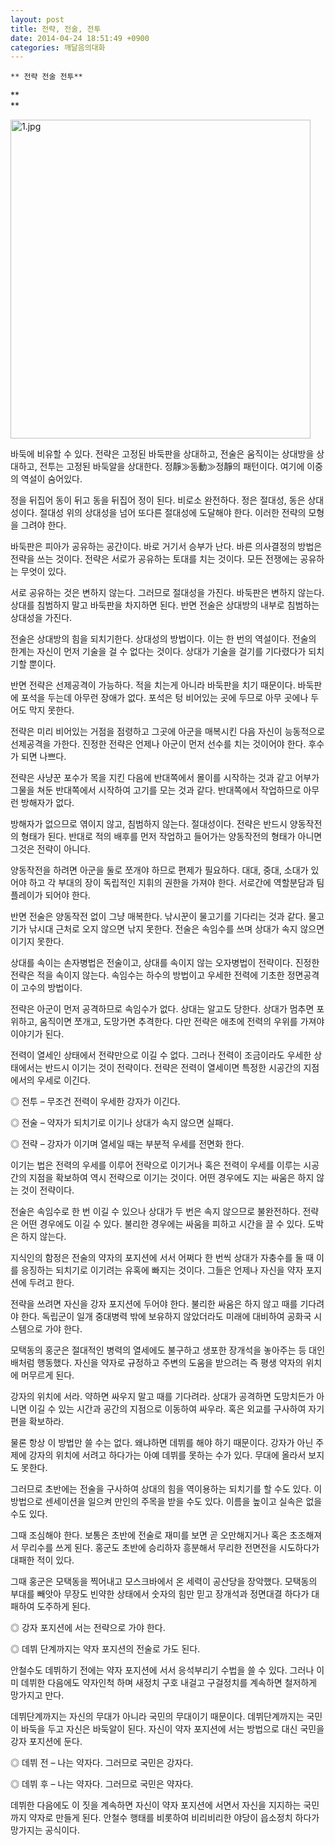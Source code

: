 ```yaml
---
layout: post
title: 전략, 전술, 전투
date: 2014-04-24 18:51:49 +0900
categories: 깨달음의대화
---
```

 
    ** 전략 전술 전투** 

**  
** 


<img src="assets/attach/images/198/711/467/1.jpg" alt="1.jpg" width="480" height="510" />   


  


바둑에 비유할 수 있다. 전략은 고정된 바둑판을 상대하고, 전술은 움직이는 상대방을 상대하고, 전투는 고정된 바둑알을 상대한다. 정靜≫동動≫정靜의 패턴이다. 여기에 이중의 역설이 숨어있다. 

  


정을 뒤집어 동이 뒤고 동을 뒤집어 정이 된다. 비로소 완전하다. 정은 절대성, 동은 상대성이다. 절대성 위의 상대성을 넘어 또다른 절대성에 도달해야 한다. 이러한 전략의 모형을 그려야 한다. 

  


바둑판은 피아가 공유하는 공간이다. 바로 거기서 승부가 난다. 바른 의사결정의 방법은 전략을 쓰는 것이다. 전략은 서로가 공유하는 토대를 치는 것이다. 모든 전쟁에는 공유하는 무엇이 있다.

  


서로 공유하는 것은 변하지 않는다. 그러므로 절대성을 가진다. 바둑판은 변하지 않는다. 상대를 침범하지 말고 바둑판을 차지하면 된다. 반면 전술은 상대방의 내부로 침범하는 상대성을 가진다. 

  


전술은 상대방의 힘을 되치기한다. 상대성의 방법이다. 이는 한 번의 역설이다. 전술의 한계는 자신이 먼저 기술을 걸 수 없다는 것이다. 상대가 기술을 걸기를 기다렸다가 되치기할 뿐이다. 

  


반면 전략은 선제공격이 가능하다. 적을 치는게 아니라 바둑판을 치기 때문이다. 바둑판에 포석을 두는데 아무런 장애가 없다. 포석은 텅 비어있는 곳에 두므로 아무 곳에나 두어도 막지 못한다. 

  


전략은 미리 비어있는 거점을 점령하고 그곳에 아군을 매복시킨 다음 자신이 능동적으로 선제공격을 가한다. 진정한 전략은 언제나 아군이 먼저 선수를 치는 것이어야 한다. 후수가 되면 나쁘다. 

  


전략은 사냥꾼 포수가 목을 지킨 다음에 반대쪽에서 몰이를 시작하는 것과 같고 어부가 그물을 쳐둔 반대쪽에서 시작하여 고기를 모는 것과 같다. 반대쪽에서 작업하므로 아무런 방해자가 없다.

  


방해자가 없으므로 엮이지 않고, 침범하지 않는다. 절대성이다. 전략은 반드시 양동작전의 형태가 된다. 반대로 적의 배후를 먼저 작업하고 들어가는 양동작전의 형태가 아니면 그것은 전략이 아니다. 

  


양동작전을 하려면 아군을 둘로 쪼개야 하므로 편제가 필요하다. 대대, 중대, 소대가 있어야 하고 각 부대의 장이 독립적인 지휘의 권한을 가져야 한다. 서로간에 역할분담과 팀플레이가 되어야 한다. 

  


반면 전술은 양동작전 없이 그냥 매복한다. 낚시꾼이 물고기를 기다리는 것과 같다. 물고기가 낚시대 근처로 오지 않으면 낚지 못한다. 전술은 속임수를 쓰며 상대가 속지 않으면 이기지 못한다. 

  


상대를 속이는 손자병법은 전술이고, 상대를 속이지 않는 오자병법이 전략이다. 진정한 전략은 적을 속이지 않는다. 속임수는 하수의 방법이고 우세한 전력에 기초한 정면공격이 고수의 방법이다. 

  


전략은 아군이 먼저 공격하므로 속임수가 없다. 상대는 알고도 당한다. 상대가 멈추면 포위하고, 움직이면 쪼개고, 도망가면 추격한다. 다만 전략은 애초에 전력의 우위를 가져야 이야기가 된다. 

  


전력이 열세인 상태에서 전략만으로 이길 수 없다. 그러나 전력이 조금이라도 우세한 상태에서는 반드시 이기는 것이 전략이다. 전략은 전력이 열세이면 특정한 시공간의 지점에서의 우세로 이긴다.

  


◎ 전투 – 무조건 전력이 우세한 강자가 이긴다.   
      
◎ 전술 – 약자가 되치기로 이기나 상대가 속지 않으면 실패다.   
      
◎ 전략 – 강자가 이기며 열세일 때는 부분적 우세를 전면화 한다. 

  


이기는 법은 전력의 우세를 이루어 전략으로 이기거나 혹은 전력이 우세를 이루는 시공간의 지점을 확보하여 역시 전략으로 이기는 것이다. 어떤 경우에도 지는 싸움은 하지 않는 것이 전략이다.

  


전술은 속임수로 한 번 이길 수 있으나 상대가 두 번은 속지 않으므로 불완전하다. 전략은 어떤 경우에도 이길 수 있다. 불리한 경우에는 싸움을 피하고 시간을 끌 수 있다. 도박은 하지 않는다. 

  


지식인의 함정은 전술의 약자의 포지션에 서서 어쩌다 한 번씩 상대가 자충수를 둘 때 이를 응징하는 되치기로 이기려는 유혹에 빠지는 것이다. 그들은 언제나 자신을 약자 포지션에 두려고 한다. 

  


전략을 쓰려면 자신을 강자 포지션에 두어야 한다. 불리한 싸움은 하지 않고 때를 기다려야 한다. 독립군이 일개 중대병력 밖에 보유하지 않았더라도 미래에 대비하여 공화국 시스템으로 가야 한다. 

  


모택동의 홍군은 절대적인 병력의 열세에도 불구하고 생포한 장개석을 놓아주는 등 대인배처럼 행동했다. 자신을 약자로 규정하고 주변의 도움을 받으려는 즉 평생 약자의 위치에 머무르게 된다. 

  


강자의 위치에 서라. 약하면 싸우지 말고 때를 기다려라. 상대가 공격하면 도망치든가 아니면 이길 수 있는 시간과 공간의 지점으로 이동하여 싸우라. 혹은 외교를 구사하여 자기편을 확보하라. 

  


물론 항상 이 방법만 쓸 수는 없다. 왜냐하면 데뷔를 해야 하기 때문이다. 강자가 아닌 주제에 강자의 위치에 서려고 하다가는 아예 데뷔를 못하는 수가 있다. 무대에 올라서 보지도 못한다. 

  


그러므로 초반에는 전술을 구사하여 상대의 힘을 역이용하는 되치기를 할 수도 있다. 이 방법으로 센세이션을 일으켜 만인의 주목을 받을 수도 있다. 이름을 높이고 실속은 없을 수도 있다. 

  


그때 조심해야 한다. 보통은 초반에 전술로 재미를 보면 곧 오만해지거나 혹은 초조해져서 무리수를 쓰게 된다. 홍군도 초반에 승리하자 흥분해서 무리한 전면전을 시도하다가 대패한 적이 있다. 

  


그때 홍군은 모택동을 찍어내고 모스크바에서 온 세력이 공산당을 장악했다. 모택동의 부대를 빼앗아 무장도 빈약한 상태에서 숫자의 힘만 믿고 장개석과 정면대결 하다가 대패하여 도주하게 된다. 

  


◎ 강자 포지션에 서는 전략으로 가야 한다.   
      
◎ 데뷔 단계까지는 약자 포지션의 전술로 가도 된다. 

  


안철수도 데뷔하기 전에는 약자 포지션에 서서 응석부리기 수법을 쓸 수 있다. 그러나 이미 데뷔한 다음에도 약자인척 하며 새정치 구호 내걸고 구걸정치를 계속하면 철저하게 망가지고 만다. 

  


데뷔단계까지는 자신의 무대가 아니라 국민의 무대이기 때문이다. 데뷔단계까지는 국민이 바둑을 두고 자신은 바둑알이 된다. 자신이 약자 포지션에 서는 방법으로 대신 국민을 강자 포지션에 둔다.

  


◎ 데뷔 전 – 나는 약자다. 그러므로 국민은 강자다.   
      
◎ 데뷔 후 – 나는 약자다. 그러므로 국민은 약자다. 

  


데뷔한 다음에도 이 짓을 계속하면 자신이 약자 포지션에 서면서 자신을 지지하는 국민까지 약자로 만들게 된다. 안철수 행태를 비롯하여 비리비리한 야당이 읍소정치 하다가 망가지는 공식이다.
